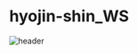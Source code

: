 # hyojin-shin_WS
![header](https://capsule-render.vercel.app/api?type=shark&color=DCCBED&height=250&section=header&text=HyoJin%20SHIN&fontSize=90&animation=fadeIn&fontAlignY=38&desc=%20&descAlignY=62&descAlign=62)
